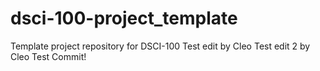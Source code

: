# dsci-100-project_template
Template project repository for DSCI-100
Test edit by Cleo
Test edit 2 by Cleo
Test Commit!